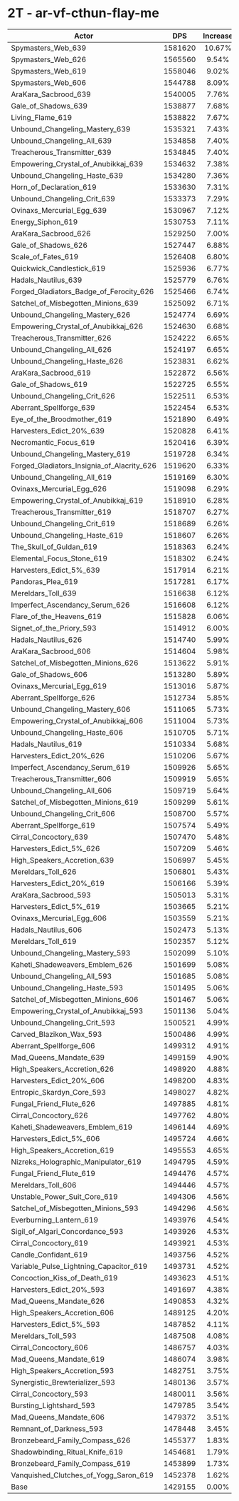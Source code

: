 # 2T - ar-vf-cthun-flay-me
| Actor | DPS | Increase |
|---|:---:|:---:|
|Spymasters_Web_639|1581620|10.67%|
|Spymasters_Web_626|1565560|9.54%|
|Spymasters_Web_619|1558046|9.02%|
|Spymasters_Web_606|1544788|8.09%|
|AraKara_Sacbrood_639|1540005|7.76%|
|Gale_of_Shadows_639|1538877|7.68%|
|Living_Flame_619|1538822|7.67%|
|Unbound_Changeling_Mastery_639|1535321|7.43%|
|Unbound_Changeling_All_639|1534858|7.40%|
|Treacherous_Transmitter_639|1534845|7.40%|
|Empowering_Crystal_of_Anubikkaj_639|1534632|7.38%|
|Unbound_Changeling_Haste_639|1534280|7.36%|
|Horn_of_Declaration_619|1533630|7.31%|
|Unbound_Changeling_Crit_639|1533373|7.29%|
|Ovinaxs_Mercurial_Egg_639|1530967|7.12%|
|Energy_Siphon_619|1530753|7.11%|
|AraKara_Sacbrood_626|1529250|7.00%|
|Gale_of_Shadows_626|1527447|6.88%|
|Scale_of_Fates_619|1526408|6.80%|
|Quickwick_Candlestick_619|1525936|6.77%|
|Hadals_Nautilus_639|1525779|6.76%|
|Forged_Gladiators_Badge_of_Ferocity_626|1525466|6.74%|
|Satchel_of_Misbegotten_Minions_639|1525092|6.71%|
|Unbound_Changeling_Mastery_626|1524774|6.69%|
|Empowering_Crystal_of_Anubikkaj_626|1524630|6.68%|
|Treacherous_Transmitter_626|1524222|6.65%|
|Unbound_Changeling_All_626|1524197|6.65%|
|Unbound_Changeling_Haste_626|1523831|6.62%|
|AraKara_Sacbrood_619|1522872|6.56%|
|Gale_of_Shadows_619|1522725|6.55%|
|Unbound_Changeling_Crit_626|1522511|6.53%|
|Aberrant_Spellforge_639|1522454|6.53%|
|Eye_of_the_Broodmother_619|1521890|6.49%|
|Harvesters_Edict_20%_639|1520828|6.41%|
|Necromantic_Focus_619|1520416|6.39%|
|Unbound_Changeling_Mastery_619|1519728|6.34%|
|Forged_Gladiators_Insignia_of_Alacrity_626|1519620|6.33%|
|Unbound_Changeling_All_619|1519169|6.30%|
|Ovinaxs_Mercurial_Egg_626|1519098|6.29%|
|Empowering_Crystal_of_Anubikkaj_619|1518910|6.28%|
|Treacherous_Transmitter_619|1518707|6.27%|
|Unbound_Changeling_Crit_619|1518689|6.26%|
|Unbound_Changeling_Haste_619|1518607|6.26%|
|The_Skull_of_Guldan_619|1518363|6.24%|
|Elemental_Focus_Stone_619|1518302|6.24%|
|Harvesters_Edict_5%_639|1517914|6.21%|
|Pandoras_Plea_619|1517281|6.17%|
|Mereldars_Toll_639|1516638|6.12%|
|Imperfect_Ascendancy_Serum_626|1516608|6.12%|
|Flare_of_the_Heavens_619|1515828|6.06%|
|Signet_of_the_Priory_593|1514912|6.00%|
|Hadals_Nautilus_626|1514740|5.99%|
|AraKara_Sacbrood_606|1514604|5.98%|
|Satchel_of_Misbegotten_Minions_626|1513622|5.91%|
|Gale_of_Shadows_606|1513280|5.89%|
|Ovinaxs_Mercurial_Egg_619|1513016|5.87%|
|Aberrant_Spellforge_626|1512734|5.85%|
|Unbound_Changeling_Mastery_606|1511065|5.73%|
|Empowering_Crystal_of_Anubikkaj_606|1511004|5.73%|
|Unbound_Changeling_Haste_606|1510705|5.71%|
|Hadals_Nautilus_619|1510334|5.68%|
|Harvesters_Edict_20%_626|1510206|5.67%|
|Imperfect_Ascendancy_Serum_619|1509926|5.65%|
|Treacherous_Transmitter_606|1509919|5.65%|
|Unbound_Changeling_All_606|1509719|5.64%|
|Satchel_of_Misbegotten_Minions_619|1509299|5.61%|
|Unbound_Changeling_Crit_606|1508700|5.57%|
|Aberrant_Spellforge_619|1507574|5.49%|
|Cirral_Concoctory_639|1507470|5.48%|
|Harvesters_Edict_5%_626|1507209|5.46%|
|High_Speakers_Accretion_639|1506997|5.45%|
|Mereldars_Toll_626|1506801|5.43%|
|Harvesters_Edict_20%_619|1506166|5.39%|
|AraKara_Sacbrood_593|1505013|5.31%|
|Harvesters_Edict_5%_619|1503665|5.21%|
|Ovinaxs_Mercurial_Egg_606|1503559|5.21%|
|Hadals_Nautilus_606|1502473|5.13%|
|Mereldars_Toll_619|1502357|5.12%|
|Unbound_Changeling_Mastery_593|1502099|5.10%|
|Kaheti_Shadeweavers_Emblem_626|1501699|5.08%|
|Unbound_Changeling_All_593|1501685|5.08%|
|Unbound_Changeling_Haste_593|1501495|5.06%|
|Satchel_of_Misbegotten_Minions_606|1501467|5.06%|
|Empowering_Crystal_of_Anubikkaj_593|1501136|5.04%|
|Unbound_Changeling_Crit_593|1500521|4.99%|
|Carved_Blazikon_Wax_593|1500486|4.99%|
|Aberrant_Spellforge_606|1499312|4.91%|
|Mad_Queens_Mandate_639|1499159|4.90%|
|High_Speakers_Accretion_626|1498920|4.88%|
|Harvesters_Edict_20%_606|1498200|4.83%|
|Entropic_Skardyn_Core_593|1498027|4.82%|
|Fungal_Friend_Flute_626|1497885|4.81%|
|Cirral_Concoctory_626|1497762|4.80%|
|Kaheti_Shadeweavers_Emblem_619|1496144|4.69%|
|Harvesters_Edict_5%_606|1495724|4.66%|
|High_Speakers_Accretion_619|1495553|4.65%|
|Nizreks_Holographic_Manipulator_619|1494795|4.59%|
|Fungal_Friend_Flute_619|1494476|4.57%|
|Mereldars_Toll_606|1494446|4.57%|
|Unstable_Power_Suit_Core_619|1494306|4.56%|
|Satchel_of_Misbegotten_Minions_593|1494296|4.56%|
|Everburning_Lantern_619|1493976|4.54%|
|Sigil_of_Algari_Concordance_593|1493926|4.53%|
|Cirral_Concoctory_619|1493921|4.53%|
|Candle_Confidant_619|1493756|4.52%|
|Variable_Pulse_Lightning_Capacitor_619|1493731|4.52%|
|Concoction_Kiss_of_Death_619|1493623|4.51%|
|Harvesters_Edict_20%_593|1491697|4.38%|
|Mad_Queens_Mandate_626|1490853|4.32%|
|High_Speakers_Accretion_606|1489125|4.20%|
|Harvesters_Edict_5%_593|1487852|4.11%|
|Mereldars_Toll_593|1487508|4.08%|
|Cirral_Concoctory_606|1486757|4.03%|
|Mad_Queens_Mandate_619|1486074|3.98%|
|High_Speakers_Accretion_593|1482751|3.75%|
|Synergistic_Brewterializer_593|1480136|3.57%|
|Cirral_Concoctory_593|1480011|3.56%|
|Bursting_Lightshard_593|1479785|3.54%|
|Mad_Queens_Mandate_606|1479372|3.51%|
|Remnant_of_Darkness_593|1478448|3.45%|
|Bronzebeard_Family_Compass_626|1455377|1.83%|
|Shadowbinding_Ritual_Knife_619|1454681|1.79%|
|Bronzebeard_Family_Compass_619|1453899|1.73%|
|Vanquished_Clutches_of_Yogg_Saron_619|1452378|1.62%|
|Base|1429155|0.00%|
